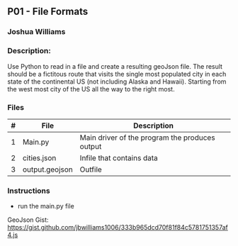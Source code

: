## P01 - File Formats
### Joshua Williams
### Description:

Use Python to read in a file and create a resulting geoJson file. The result should be a fictitous route that 
visits the single most populated city in each state of the continental US (not including Alaska and Hawaii). 
Starting from the west most city of the US all the way to the right most. 


### Files

|   #   | File            | Description                                        |
| :---: | --------------- | -------------------------------------------------- |
|   1   | Main.py         | Main driver of the program the produces output     |
|   2   | cities.json     | Infile that contains data                          |
|   3   | output.geojson  | Outfile                                            |

### Instructions

- run the main.py file 

 GeoJson Gist: 
 https://gist.github.com/jbwilliams1006/333b965dcd70f81f84c5781751357af4.js
 

